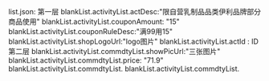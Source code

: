 list.json:
第一层
blankList.activityList.actDesc:"限自营乳制品品类伊利品牌部分商品使用"
blankList.activityList.couponAmount: "15"
blankList.activityList.couponRuleDesc:"满99用15"
blankList.activityList.shopLogoUrl:"logo图片"
blankList.activityList.actId : ID
第二层
blankList.activityList.commdtyList.showPicUrl:"三张图片"
blankList.activityList.commdtyList.price: "71.9"
blankList.activityList.commdtyList.
blankList.activityList.commdtyList.



